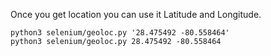 
Once you get location you can use it Latitude and Longitude. 

```
python3 selenium/geoloc.py '28.475492 -80.558464'             
python3 selenium/geoloc.py 28.475492 -80.558464
```
